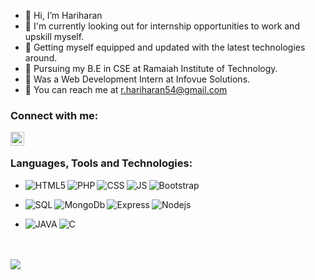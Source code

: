 - 👋 Hi, I’m Hariharan
- 👀 I'm currently looking out for internship opportunities to work and upskill myself.
- 👀 Getting myself equipped and updated with the latest technologies around.
- 🌱 Pursuing my B.E in CSE at Ramaiah Institute of Technology.
- 🌱 Was a Web Development Intern at Infovue Solutions.
- 💬 You can reach me at r.hariharan54@gmail.com

### Connect with me:
[<img align="left"   width="22px" src="https://cdn.jsdelivr.net/npm/simple-icons@v3/icons/linkedin.svg" />][linkedin]

<br />

### Languages, Tools and Technologies:
<ul>
<li><img  align="left" alt="HTML5" src="https://img.shields.io/badge/HTML5-E34F26?style=for-the-badge&logo=html5&logoColor=white" />
<img align="left" alt="PHP" src="https://img.shields.io/badge/PHP-777BB4?style=for-the-badge&logo=php&logoColor=white" />
<img  align="left" alt="CSS" src="https://img.shields.io/badge/CSS3-1572B6?style=for-the-badge&logo=css3&logoColor=white" />
<img  align="left" alt="JS" src="https://img.shields.io/badge/JavaScript-323330?style=for-the-badge&logo=javascript&logoColor=F7DF1E" />
<img  align="left" alt="Bootstrap" src="https://img.shields.io/badge/Bootstrap-563D7C?style=for-the-badge&logo=bootstrap&logoColor=white" /></li>
</ul>
<ul>
<li>  
<img  align="left" alt="SQL" src="https://img.shields.io/badge/SQL-E34F26?style=for-the-badge&logo=mySQL&logoColor=white" />
<img  align="left" alt="MongoDb" src="https://img.shields.io/badge/MongoDB-white?style=for-the-badge&logo=mongodb&logoColor=4EA94B" />
<img  align="left" alt="Express" src="https://img.shields.io/badge/Express.js-000000?style=for-the-badge&logo=express&logoColor=white" />
<img  align="left" alt="Nodejs" src="https://img.shields.io/badge/Node.js-339933?style=for-the-badge&logo=nodedotjs&logoColor=white" />
</li>
</ul>
<ul>
<li>
<img  align="left" alt="JAVA" src="https://img.shields.io/badge/Java-ED8B00?style=for-the-badge&logo=java&logoColor=white" />
<img align="left" alt="C" src="https://img.shields.io/badge/C-61d959?style=for-the-badge&logo=C&logoColor=white" />
</li>
</ul>

<br/>
<br/>
<img src="https://github-readme-stats.vercel.app/api?username=hariharan54&&show_icons=true&title_color=ffffff&icon_color=00c1bc&text_color=daf7dc&bg_color=151515">

[linkedin]: https://www.linkedin.com/in/hariharan-r-6596bb228/

<!---
hariharan54/hariharan54 is a ✨ special ✨ repository because its `README.md` (this file) appears on your GitHub profile.
You can click the Preview link to take a look at your changes.
--->
